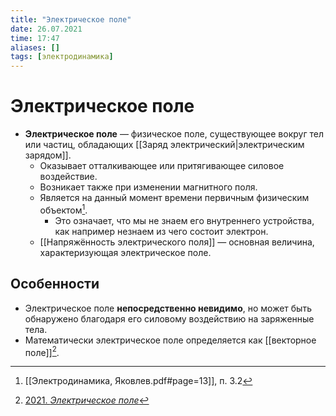 ```yaml
---
title: "Электрическое поле"
date: 26.07.2021
time: 17:47
aliases: []
tags: [электродинамика]
---
```


# Электрическое поле

- **Электрическое поле** — физическое поле, cуществующее вокруг тел или частиц, обладающих [[Заряд электрический|электрическим зарядом]]. 
	- Оказывает отталкивающее или притягивающее силовое воздействие. 
	- Возникает также при изменении магнитного поля. 
	- Является на данный момент времени первичным физическим объектом[^1]. 
		- Это означает, что мы не знаем его внутреннего устройства, как например незнаем из чего состоит электрон.
	- [[Напряжённость электрического поля]] — основная величина, характеризующая электрическое поле.

## Особенности

- Электрическое поле **непосредственно невидимо**, но может быть обнаружено благодаря его силовому воздействию на заряженные тела.
- Математически электрическое поле определяется как [[векторное поле]][^2]. 

[^1]: [[Электродинамика, Яковлев.pdf#page=13]], п. 3.2
[^2]: [2021. *Электрическое поле*](zotero://select/items/1_PJ3XXDP6)